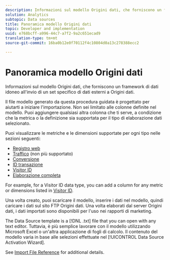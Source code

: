 ```yaml
---
description: Informazioni sul modello Origini dati, che forniscono un framework di dati idoneo all'invio di un set specifico di dati esterni a Origini dati.
solution: Analytics
subtopic: Data sources
title: Panoramica modello Origini dati
topic: Developer and implementation
uuid: e768bcff-a996-44c7-a7f2-9a2c651ecad9
translation-type: tm+mt
source-git-commit: 16ba0b12e0f70112f4c10804d0a13c278388ecc2

---
```



# Panoramica modello Origini dati

Informazioni sul modello Origini dati, che forniscono un framework di dati idoneo all'invio di un set specifico di dati esterni a Origini dati.

Il file modello generato da questa procedura guidata è progettato per aiutarti a iniziare l'importazione. Non sei limitato alle colonne definite nel modello. Puoi aggiungere qualsiasi altra colonna che ti serve, a condizione che la metrica o la definizione sia supportata per il tipo di elaborazione dati selezionato.

Puoi visualizzare le metriche e le dimensioni supportate per ogni tipo nelle sezioni seguenti:

* [Registro web](/help/import/c-data-sources/c-datasrc-types/datasrc-web-log.md)
* [Traffico](/help/import/c-data-sources/c-datasrc-types/datasrc-traffic.md) (non più supportato)
* [Conversione](/help/import/c-data-sources/c-datasrc-types/datasrc-conversion.md)
* [ID transazione](/help/import/c-data-sources/c-datasrc-types/datasrc-transactionid.md)
* [Visitor ID](/help/import/c-data-sources/c-datasrc-types/datasrc-visitorid.md)
* [Elaborazione completa](/help/import/c-data-sources/c-datasrc-types/datasrc-full-processing.md)

For example, for a Visitor ID data type, you can add a column for any metric or dimensions listed in [Visitor ID](/help/import/c-data-sources/c-datasrc-types/datasrc-visitorid.md).

Una volta creato, puoi scaricare il modello, inserire i dati nel modello, quindi caricare i dati sul sito FTP Origini dati. Una volta elaborati dal server Origini dati, i dati importati sono disponibili per l'uso nei rapporti di marketing.

The Data Source template is a [!DNL .txt] file that you can open with any text editor. Tuttavia, è più semplice lavorare con il modello utilizzando Microsoft Excel o un'altra applicazione di fogli di calcolo. Il contenuto del modello varia in base alle selezioni effettuate nel [!UICONTROL Data Source Activation Wizard].

See [Import File Reference](/help/import/c-data-sources/datasrc-template/datasrc-import-file-reference.md) for additional details.
